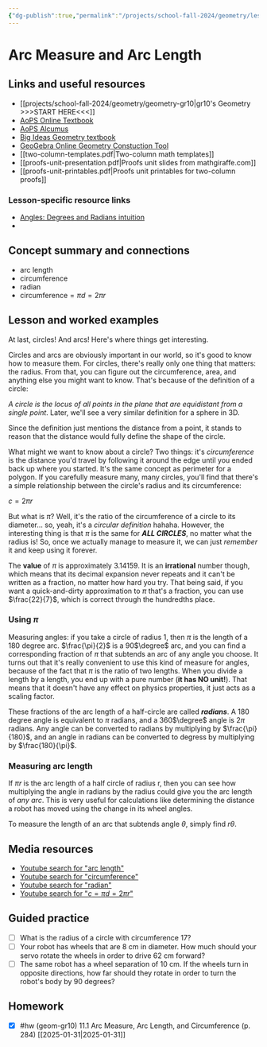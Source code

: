 ```yaml
---
{"dg-publish":true,"permalink":"/projects/school-fall-2024/geometry/lessons/11-1-arc-measure-length/"}
---
```



#  Arc Measure and Arc Length

## Links and useful resources 

- [[projects/school-fall-2024/geometry/geometry-gr10\|gr10's Geometry >>>START HERE<<<]]
- [AoPS Online Textbook](https://artofproblemsolving.com/ebooks/intro-geometry-ebook/c0toc)
- [AoPS Alcumus](https://artofproblemsolving.com/teacher/students)
- [Big Ideas Geometry textbook](https://bim.easyaccessmaterials.com/?level=12)
- [GeoGebra Online Geometry Constuction Tool](https://www.geogebra.org/geometry?lang=en/)
- [[two-column-templates.pdf|Two-column math templates]]
- [[proofs-unit-presentation.pdf|Proofs unit slides from mathgiraffe.com]]
- [[proofs-unit-printables.pdf|Proofs unit printables for two-column proofs]]


### Lesson-specific resource links


- [Angles: Degrees and Radians intuition](https://betterexplained.com/articles/intuitive-guide-to-angles-degrees-and-radians/) 
-  


## Concept summary and connections


- arc length 
- circumference 
- radian 
- $\text{circumference} = \pi d = 2 \pi r$ 

## Lesson and worked examples

At last, circles! And arcs! Here's where things get interesting.

Circles and arcs are obviously important in our world, so it's good to know how to measure them. For circles, there's really only one thing that matters: the radius. From that, you can figure out the circumference, area, and anything else you might want to know. That's because of the definition of a circle:

*A circle is the locus of all points in the plane that are equidistant from a single point*. Later, we'll see a very similar definition for a sphere in 3D.

Since the definition just mentions the distance from a point, it stands to reason that the distance would fully define the shape of the circle.

What might we want to know about a circle? Two things: it's *circumference* is the distance you'd travel by following it around the edge until you ended back up where you started. It's the same concept as perimeter for a polygon. If you carefully measure many, many circles, you'll find that there's a simple relationship between the circle's radius and its circumference:

$c = 2\pi r$

But what is $\pi$? Well, it's the ratio of the circumference of a circle to its diameter... so, yeah, it's a *circular definition* hahaha. However, the interesting thing is that $\pi$ is the same for ***ALL CIRCLES***, no matter what the radius is! So, once we actually manage to measure it, we can just *remember* it and keep using it forever. 

The **value** of $\pi$ is approximately $3.14159$. It is an **irrational** number though, which means that its decimal expansion never repeats and it can't be written as a fraction, no matter how hard you try.  That being said, if you want a quick-and-dirty approximation to $\pi$ that's a fraction, you can use $\frac{22}{7}$, which is correct through the hundredths place.

### Using $\pi$

Measuring angles: if you take a circle of radius 1, then $\pi$ is the length of a 180 degree arc. $\frac{\pi}{2}$ is a 90$\degree$ arc, and you can find a corresponding fraction of $\pi$ that subtends an arc of any angle you choose. It turns out that it's really convenient to use this kind of measure for angles, because of the fact that $\pi$ is the ratio of two lengths. When you divide a length by a length, you end up with a pure number (**it has NO unit!**). That means that it doesn't have any effect on physics properties, it just acts as a scaling factor.

These fractions of the arc length of a half-circle are called ***radians***. A 180 degree angle is equivalent to $\pi$ radians, and a 360$\degree$ angle is $2\pi$ radians. Any angle can be converted to radians by multiplying by $\frac{\pi}{180}$, and an angle in radians can be converted to degress by multiplying by $\frac{180}{\pi}$. 

### Measuring arc length

If $\pi r$ is the arc length of a half circle of radius r, then you can see how multiplying the angle in radians by the radius could give you the arc length of *any arc*. This is very useful for calculations like determining the distance a robot has moved using the change in its wheel angles.

To measure the length of an arc that subtends angle $\theta$, simply find $r \theta$. 

## Media resources

- [Youtube search for "arc length"](https://www.youtube.com/results?search_query=arc%20length) 
- [Youtube search for "circumference"](https://www.youtube.com/results?search_query=circumference) 
- [Youtube search for "radian"](https://www.youtube.com/results?search_query=radian) 
- [Youtube search for "$c = \pi d = 2 \pi r$"](https://www.youtube.com/results?search_query=$c%20=%20%5Cpi%20d%20=%202%20%5Cpi%20r$) 

## Guided practice


- [ ] What is the radius of a circle with circumference 17?  
- [ ] Your robot has wheels that are 8 cm in diameter. How much should your servo rotate the wheels in order to drive 62 cm forward?
- [ ] The same robot has a wheel separation of 10 cm. If the wheels turn in opposite directions, how far should they rotate in order to turn the robot's body by 90 degrees?

## Homework

- [x] #hw (geom-gr10) 11.1 Arc Measure, Arc Length, and Circumference  (p. 284) [[2025-01-31\|2025-01-31]]

